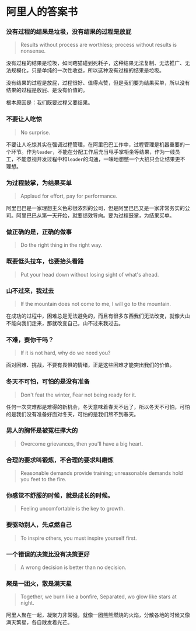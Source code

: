 # 阿里人的答案书

### 没有过程的结果是垃圾，没有结果的过程是放屁

> Results without process are worthless; process without results is nonsense.

没有过程的结果是垃圾，如同瞎猫碰到死耗子，这种结果无法复制、无法推广、无法规模化，只是单纯的一次性收益，所以这种没有过程的结果是垃圾。

没有结果的过程是放屁，过程很好、值得点赞，但是我们要为结果买单，所以没有结果的过程是放屁、是没有价值的。

根本原因是：我们既要过程又要结果。

### 不要让人吃惊

> No surprise.

不要让人吃惊其实在强调过程管理，在阿里巴巴工作中，过程管理是机器重要的一个环节。作为`leader`，不能在分配工作后充当甩手掌柜坐等结果，作为一线员工，不能忽视开发过程中和`leader`的沟通，一味地想憋一个大招只会让结果更不理想。

### 为过程鼓掌，为结果买单

> Applaud for effort, pay for performance.

阿里巴巴是一家理想主义色彩很浓烈的公司，但是阿里巴巴又是一家非常务实的公司。阿里巴巴从第一天开始，就要绩效导向。要为过程鼓掌，为结果买单。


### 做正确的是，正确的做事

> Do the right thing in the right way.

### 既要低头拉车，也要抬头看路

> Put your head down without losing sight of what's ahead.

### 山不过来，我过去

> If the mountain does not come to me, I will go to the mountain.

在成功的过程中，困难总是无法避免的，而且有很多东西我们无法改变，就像大山不能向我们走来，那就改变自己，山不过来我过去。

### 不难，要你干吗？

> If it is not hard, why do we need you?

面对困难、挑战，不要有畏惧的情绪，正是这些困难才能突出我们的价值。

### 冬天不可怕，可怕的是没有准备

> Don't feat the winter, Fear not being ready for it.

任何一次灾难都是难得的新机会，冬天意味着春天不远了，所以冬天不可怕，可怕的是我们没有准备好面对冬天，可怕的是我们熬不到春天。

### 男人的胸怀是被冤枉撑大的

> Overcome grievances, then you'll have a big heart.

### 合理的要求叫锻炼，不合理的要求叫磨炼

> Reasonable demands provide training; unreasonable demands hold you feet to the fire.

### 你感觉不舒服的时候，就是成长的时候。

> Feeling uncomfortable is the key to growth.

### 要驱动别人，先点燃自己

> To inspire others, you must inspire yourself first.

### 一个错误的决策比没有决策更好

> A wrong decision is better than no decision.

### 聚是一团火，散是满天星

> Together, we burn like a bonfire, Separated, wo glow like stars at night.

阿里人聚在一起，凝聚力非常强，就像一团熊熊燃烧的火焰，分散各地的时候又像满天繁星，各自散发着光芒。